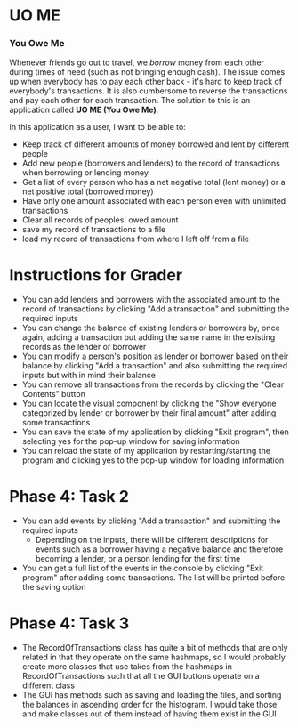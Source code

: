 # UO ME

### You Owe Me

Whenever friends go out to travel, we *borrow* money from each other during times of need (such as not bringing enough 
cash). The issue comes up when everybody has to pay each other back - it's hard to keep track of everybody's 
transactions. It is also cumbersome to reverse the transactions and pay each other for each transaction. The solution to this is an application called
**UO ME (You Owe Me)**.

In this application as a user, I want to be able to:
- Keep track of different amounts of money borrowed and lent by different people
- Add new people (borrowers and lenders) to the record of transactions when borrowing or lending money
- Get a list of every person who has a net negative total (lent money) or a net positive total (borrowed money)
- Have only one amount associated with each person even with unlimited transactions
- Clear all records of peoples' owed amount
- save my record of transactions to a file
- load my record of transactions from where I left off from a file

# Instructions for Grader

- You can add lenders and borrowers with the associated amount to the record of transactions by clicking "Add a transaction" and submitting the required inputs
- You can change the balance of existing lenders or borrowers by, once again, adding a transaction but adding the same name in the existing records as the lender or borrower
- You can modify a person's position as lender or borrower based on their balance by clicking "Add a transaction" and also submitting the required inputs but with in mind their balance
- You can remove all transactions from the records by clicking the "Clear Contents" button
- You can locate the visual component by clicking the "Show everyone categorized by lender or borrower by their final amount" after adding some transactions
- You can save the state of my application by clicking "Exit program", then selecting yes for the pop-up window for saving information
- You can reload the state of my application by restarting/starting the program and clicking yes to the pop-up window for loading information


# Phase 4: Task 2

- You can add events by clicking "Add a transaction" and submitting the required inputs
  - Depending on the inputs, there will be different descriptions for events such as a borrower having a negative balance and therefore becoming a lender, or a person lending for the first time
- You can get a full list of the events in the console by clicking "Exit program" after adding some transactions. The list will be printed before the saving option


# Phase 4: Task 3

- The RecordOfTransactions class has quite a bit of methods that are only related in that they operate on the same hashmaps, so I would probably create more classes that use takes from the hashmaps in RecordOfTransactions such that all the GUI buttons operate on a different class
- The GUI has methods such as saving and loading the files, and sorting the balances in ascending order for the histogram. I would take those and make classes out of them instead of having them exist in the GUI